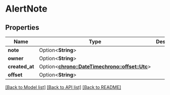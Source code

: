 # AlertNote

## Properties

Name | Type | Description | Notes
------------ | ------------- | ------------- | -------------
**note** | Option<**String**> |  | [optional]
**owner** | Option<**String**> |  | [optional]
**created_at** | Option<[**chrono::DateTime<chrono::offset::Utc>**](chrono::DateTime<chrono::offset::Utc>.md)> |  | [optional]
**offset** | Option<**String**> |  | [optional]

[[Back to Model list]](../README.md#documentation-for-models) [[Back to API list]](../README.md#documentation-for-api-endpoints) [[Back to README]](../README.md)


